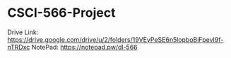# CSCI-566-Project

Drive Link: https://drive.google.com/drive/u/2/folders/19VEyPeSE6n5lopboBiFpevI9f-nTRDxc
NotePad: https://notepad.pw/dl-566
